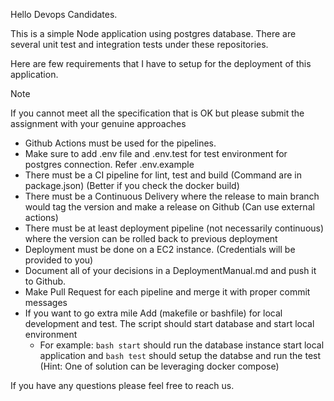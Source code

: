 

Hello Devops Candidates.

This is a simple Node application using postgres database. There are several unit test and integration tests under these repositories.

Here are few requirements that I have to setup for the deployment of this application.

> [!Note]
> If you cannot meet all the specification that is OK but please submit the assignment with your genuine approaches
- Github Actions must be used for the pipelines.
- Make sure to add .env file and .env.test for test environment for postgres connection. Refer .env.example 
- There must be a CI pipeline for lint, test and build (Command are in package.json) (Better if you check the docker build)
- There must be a Continuous Delivery where the release to main branch would tag the version and make a release on Github (Can use external actions)
- There must be at least deployment pipeline (not necessarily continuous) where the version can be rolled back to previous deployment
- Deployment must be done on a EC2 instance. (Credentials will be provided to you)
- Document all of your decisions in a DeploymentManual.md and push it to Github.
- Make Pull Request for each pipeline and merge it with proper commit messages
- If you want to go extra mile Add (makefile or bashfile) for local development and test. The script should start database and start local environment
    - For example: `bash start` should run the database instance start local application and `bash test` should setup the databse and run the test (Hint: One of solution can be leveraging docker compose)

If you have any questions please feel free to reach us.
